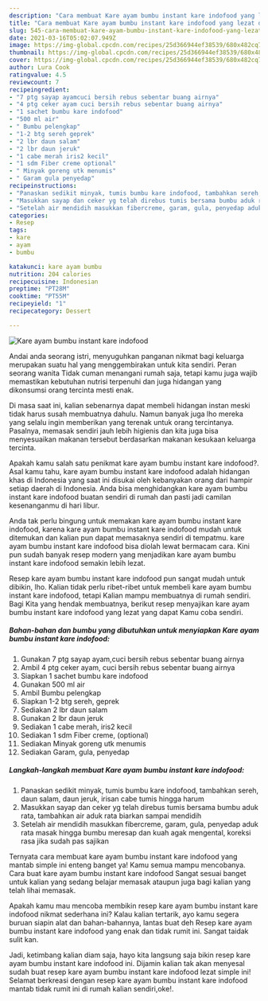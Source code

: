 ```yaml
---
description: "Cara membuat Kare ayam bumbu instant kare indofood yang lezat dan Mudah Dibuat"
title: "Cara membuat Kare ayam bumbu instant kare indofood yang lezat dan Mudah Dibuat"
slug: 545-cara-membuat-kare-ayam-bumbu-instant-kare-indofood-yang-lezat-dan-mudah-dibuat
date: 2021-03-16T05:02:07.949Z
image: https://img-global.cpcdn.com/recipes/25d366944ef38539/680x482cq70/kare-ayam-bumbu-instant-kare-indofood-foto-resep-utama.jpg
thumbnail: https://img-global.cpcdn.com/recipes/25d366944ef38539/680x482cq70/kare-ayam-bumbu-instant-kare-indofood-foto-resep-utama.jpg
cover: https://img-global.cpcdn.com/recipes/25d366944ef38539/680x482cq70/kare-ayam-bumbu-instant-kare-indofood-foto-resep-utama.jpg
author: Lura Cook
ratingvalue: 4.5
reviewcount: 7
recipeingredient:
- "7 ptg sayap ayamcuci bersih rebus sebentar buang airnya"
- "4 ptg ceker ayam cuci bersih rebus sebentar buang airnya"
- "1 sachet bumbu kare indofood"
- "500 ml air"
- " Bumbu pelengkap"
- "1-2 btg sereh geprek"
- "2 lbr daun salam"
- "2 lbr daun jeruk"
- "1 cabe merah iris2 kecil"
- "1 sdm Fiber creme optional"
- " Minyak goreng utk menumis"
- " Garam gula penyedap"
recipeinstructions:
- "Panaskan sedikit minyak, tumis bumbu kare indofood, tambahkan sereh, daun salam, daun jeruk, irisan cabe tumis hingga harum"
- "Masukkan sayap dan ceker yg telah direbus tumis bersama bumbu aduk rata, tambahkan air aduk rata biarkan sampai mendidih"
- "Setelah air mendidih masukkan fibercreme, garam, gula, penyedap aduk rata masak hingga bumbu meresap dan kuah agak mengental, koreksi rasa jika sudah pas sajikan"
categories:
- Resep
tags:
- kare
- ayam
- bumbu

katakunci: kare ayam bumbu 
nutrition: 204 calories
recipecuisine: Indonesian
preptime: "PT28M"
cooktime: "PT55M"
recipeyield: "1"
recipecategory: Dessert

---
```



![Kare ayam bumbu instant kare indofood](https://img-global.cpcdn.com/recipes/25d366944ef38539/680x482cq70/kare-ayam-bumbu-instant-kare-indofood-foto-resep-utama.jpg)

Andai anda seorang istri, menyuguhkan panganan nikmat bagi keluarga merupakan suatu hal yang menggembirakan untuk kita sendiri. Peran seorang  wanita Tidak cuman menangani rumah saja, tetapi kamu juga wajib memastikan kebutuhan nutrisi terpenuhi dan juga hidangan yang dikonsumsi orang tercinta mesti enak.

Di masa  saat ini, kalian sebenarnya dapat membeli hidangan instan meski tidak harus susah membuatnya dahulu. Namun banyak juga lho mereka yang selalu ingin memberikan yang terenak untuk orang tercintanya. Pasalnya, memasak sendiri jauh lebih higienis dan kita juga bisa menyesuaikan makanan tersebut berdasarkan makanan kesukaan keluarga tercinta. 



Apakah kamu salah satu penikmat kare ayam bumbu instant kare indofood?. Asal kamu tahu, kare ayam bumbu instant kare indofood adalah hidangan khas di Indonesia yang saat ini disukai oleh kebanyakan orang dari hampir setiap daerah di Indonesia. Anda bisa menghidangkan kare ayam bumbu instant kare indofood buatan sendiri di rumah dan pasti jadi camilan kesenanganmu di hari libur.

Anda tak perlu bingung untuk memakan kare ayam bumbu instant kare indofood, karena kare ayam bumbu instant kare indofood mudah untuk ditemukan dan kalian pun dapat memasaknya sendiri di tempatmu. kare ayam bumbu instant kare indofood bisa diolah lewat bermacam cara. Kini pun sudah banyak resep modern yang menjadikan kare ayam bumbu instant kare indofood semakin lebih lezat.

Resep kare ayam bumbu instant kare indofood pun sangat mudah untuk dibikin, lho. Kalian tidak perlu ribet-ribet untuk membeli kare ayam bumbu instant kare indofood, tetapi Kalian mampu membuatnya di rumah sendiri. Bagi Kita yang hendak membuatnya, berikut resep menyajikan kare ayam bumbu instant kare indofood yang lezat yang dapat Kamu coba sendiri.

<!--inarticleads1-->

##### Bahan-bahan dan bumbu yang dibutuhkan untuk menyiapkan Kare ayam bumbu instant kare indofood:

1. Gunakan 7 ptg sayap ayam,cuci bersih rebus sebentar buang airnya
1. Ambil 4 ptg ceker ayam, cuci bersih rebus sebentar buang airnya
1. Siapkan 1 sachet bumbu kare indofood
1. Gunakan 500 ml air
1. Ambil  Bumbu pelengkap
1. Siapkan 1-2 btg sereh, geprek
1. Sediakan 2 lbr daun salam
1. Gunakan 2 lbr daun jeruk
1. Sediakan 1 cabe merah, iris2 kecil
1. Sediakan 1 sdm Fiber creme, (optional)
1. Sediakan  Minyak goreng utk menumis
1. Sediakan  Garam, gula, penyedap




<!--inarticleads2-->

##### Langkah-langkah membuat Kare ayam bumbu instant kare indofood:

1. Panaskan sedikit minyak, tumis bumbu kare indofood, tambahkan sereh, daun salam, daun jeruk, irisan cabe tumis hingga harum
1. Masukkan sayap dan ceker yg telah direbus tumis bersama bumbu aduk rata, tambahkan air aduk rata biarkan sampai mendidih
1. Setelah air mendidih masukkan fibercreme, garam, gula, penyedap aduk rata masak hingga bumbu meresap dan kuah agak mengental, koreksi rasa jika sudah pas sajikan




Ternyata cara membuat kare ayam bumbu instant kare indofood yang mantab simple ini enteng banget ya! Kamu semua mampu mencobanya. Cara buat kare ayam bumbu instant kare indofood Sangat sesuai banget untuk kalian yang sedang belajar memasak ataupun juga bagi kalian yang telah lihai memasak.

Apakah kamu mau mencoba membikin resep kare ayam bumbu instant kare indofood nikmat sederhana ini? Kalau kalian tertarik, ayo kamu segera buruan siapin alat dan bahan-bahannya, lantas buat deh Resep kare ayam bumbu instant kare indofood yang enak dan tidak rumit ini. Sangat taidak sulit kan. 

Jadi, ketimbang kalian diam saja, hayo kita langsung saja bikin resep kare ayam bumbu instant kare indofood ini. Dijamin kalian tak akan menyesal sudah buat resep kare ayam bumbu instant kare indofood lezat simple ini! Selamat berkreasi dengan resep kare ayam bumbu instant kare indofood mantab tidak rumit ini di rumah kalian sendiri,oke!.

